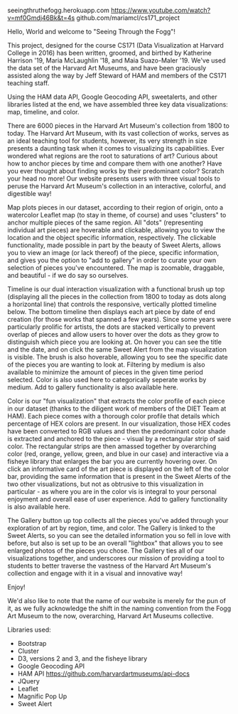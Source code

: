 seeingthruthefogg.herokuapp.com
https://www.youtube.com/watch?v=mf0Gmdj46Bk&t=4s
github.com/mariamcl/cs171_project

Hello, World and welcome to "Seeing Through the Fogg"!

This project, designed for the course CS171 (Data Visualization at Harvard College in 2016) has been written, groomed, and birthed by Katherine Harrison '19, Maria McLaughlin '18, and Maia Suazo-Maler '19. We've used the data set of the Harvard Art Museums, and have been graciously assisted along the way by Jeff Steward of HAM and members of the CS171 teaching staff. 

Using the HAM data API, Google Geocoding API, sweetalerts, and other libraries listed at the end, we have assembled three key data visualizations: map, timeline, and color. 

There are 6000 pieces in the Harvard Art Museum's collection from 1800 to today.
The Harvard Art Museum, with its vast collection of works, serves as an ideal teaching tool for students, however, its very strength in size presents a daunting task when it comes to visualizing its capabilities. Ever wondered what regions are the root to saturations of art? Curious about how to anchor pieces by time and compare them with one another? Have you ever thought about finding works by their predominant color? Scratch your head no more! Our website presents users with three visual tools to peruse the Harvard Art Museum's collection in an interactive, colorful, and digestible way!

Map plots pieces in our dataset, according to their region of origin, onto a watercolor Leaflet map (to stay in theme, of course) and uses "clusters" to anchor multiple pieces of the same region. All "dots" (representing individual art pieces) are hoverable and clickable, allowing you to view the location and the object specific information, respectively. The clickable functionality, made possible in part by the beauty of Sweet Alerts, allows you to view an image (or lack thereof) of the piece, specific information, and gives you the option to "add to gallery" in order to curate your own selection of pieces you've encountered. The map is zoomable, draggable, and beautiful - if we do say so ourselves. 

Timeline is our dual interaction visualization with a functional brush up top (displaying all the pieces in the collection from 1800 to today as dots along a horizontal line) that controls the responsive, vertically plotted timeline below. The bottom timeline then displays each art piece by date of end creation (for those works that spanned a few years). Since some years were particularly prolific for artists, the dots are stacked vertically to prevent overlap of pieces and allow users to hover over the dots as they grow to distinguish which piece you are looking at. On hover you can see the title and the date, and on click the same Sweet Alert from the map visualization is visible. The brush is also hoverable, allowing you to see the specific date of the pieces you are wanting to look at. Filtering by medium is also available to minimize the amount of pieces in the given time period selected. Color is also used here to categorically seperate works by medium. Add to gallery functionality is also available here. 

Color is our "fun visualization" that extracts the color profile of each piece in our dataset (thanks to the diligent work of members of the DIET Team at HAM). Each piece comes with a thorough color profile that details which percentage of HEX colors are present. In our visualization, those HEX codes have been converted to RGB values and then the predominant color shade is extracted and anchored to the piece - visual by a rectangular strip of said color. The rectangular strips are then amassed together by overarching color (red, orange, yellow, green, and blue in our case) and interactive via a fisheye library that enlarges the bar you are currently hovering over. On click an informative card of the art piece is displayed on the left of the color bar, providing the same information that is present in the Sweet Alerts of the two other visualizations, but not as obtrusive to this visualization in particular - as where you are in the color vis is integral to your personal enjoyment and overall ease of user experience. Add to gallery functionality is also available here. 

The Gallery button up top collects all the pieces you've added through your exploration of art by region, time, and color. The Gallery is linked to the Sweet Alerts, so you can see the detailed information you so fell in love with before, but also is set up to be an overall "lightbox" that allows you to see enlarged photos of the pieces you chose. The Gallery ties all of our visualizations together, and underscores our mission of providing a tool to students to better traverse the vastness of the Harvard Art Museum's collection and engage with it in a visual and innovative way!

Enjoy!

We'd also like to note that the name of our website is merely for the pun of it, as we fully acknowledge the shift in the naming convention from the Fogg Art Museum to the now, overarching, Harvard Art Museums collective. 

Libraries used:
- Bootstrap
- Cluster
- D3, versions 2 and 3, and the fisheye library 
- Google Geocoding API
- HAM API https://github.com/harvardartmuseums/api-docs
- JQuery 
- Leaflet 
- Magnific Pop Up
- Sweet Alert